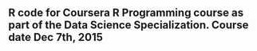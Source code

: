 ## R code for Coursera R Programming course as part of the Data Science Specialization. Course date Dec 7th, 2015
